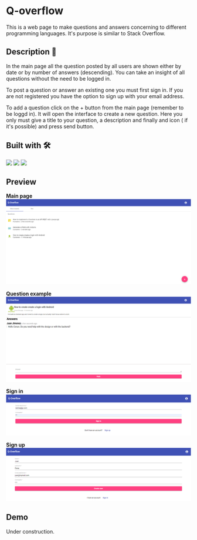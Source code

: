 

# Q-overflow
This is a web page to make questions and answers concerning to different programming languages. It's purpose is similar to Stack Overflow.


## Description 🚀
In the main page all the question posted by all users are shown either by date or by number of answers (descending). You can take an insight of all questions without the need to be logged in.

To post a question or answer an existing one you must first sign in. If you are not registered you have the option to sign up with your email address.

To add a question click on the + button from the main page (remember to be loggd in). It will open the interface to create a new question. Here you only must give a title to your question, a description and finally and icon ( if it's possible) and press send button.


## Built with 🛠️

<img src="https://img.icons8.com/color/48/000000/angularjs.png"/>
<img src="https://img.icons8.com/external-tal-revivo-shadow-tal-revivo/48/000000/external-mongodb-a-cross-platform-document-oriented-database-program-logo-shadow-tal-revivo.png"/>
<img src="https://img.icons8.com/color/48/000000/nodejs.png"/>


## Preview
**Main page**
![main_page](/src/assets/images/main_page.png)

**Question example**
![question example](/src/assets/images/question_example.png)

**Sign in**
![sign in](/src/assets/images/sign_in.png)

**Sign up**
![sign up](/src/assets/images/sign_up.png)


## Demo
Under construction.

